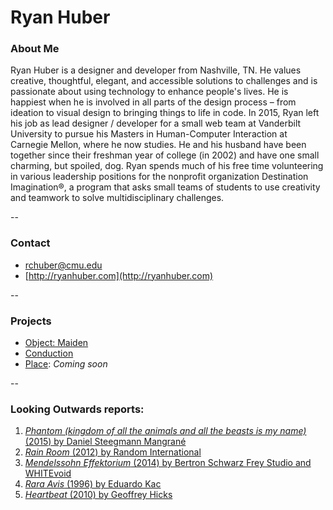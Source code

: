 # Ryan Huber

### About Me

Ryan Huber is a designer and developer from Nashville, TN. He values creative, thoughtful, elegant, and accessible solutions to challenges and is passionate about using technology to enhance people's lives. He is happiest when he is involved in all parts of the design process – from ideation to visual design to bringing things to life in code. In 2015, Ryan left his job as lead designer / developer for a small web team at Vanderbilt University to pursue his Masters in Human-Computer Interaction at Carnegie Mellon, where he now studies. He and his husband have been together since their freshman year of college (in 2002) and have one small charming, but spoiled, dog. Ryan spends much of his free time volunteering in various leadership positions for the nonprofit organization Destination Imagination®, a program that asks small teams of students to use creativity and teamwork to solve multidisciplinary challenges.

--
### Contact

- [rchuber@cmu.edu](mailto:rchuber@cmu.edu)
- [http://ryanhuber.com](http://ryanhuber.com)

-- 
### Projects

* [Object: Maiden](project1.md)
* [Conduction](project2.md)
* [Place](#): *Coming soon*

--
### Looking Outwards reports: 

1. [*Phantom (kingdom of all the animals and all the beasts is my name)* (2015) by Daniel Steegmann Mangrané](looking-outwards-01.md)
2. [*Rain Room* (2012) by Random International](looking-outwards-02.md)
3. [*Mendelssohn Effektorium* (2014) by Bertron Schwarz Frey Studio and WHITEvoid](looking-outwards-03.md)
4. [*Rara Avis* (1996) by Eduardo Kac](looking-outwards-04.md)
5. [*Heartbeat* (2010) by Geoffrey Hicks](looking-outwards-05.md)